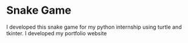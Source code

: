 # Snake Game
I developed this snake game for my python internship using turtle and tkinter.
I developed my portfolio website

